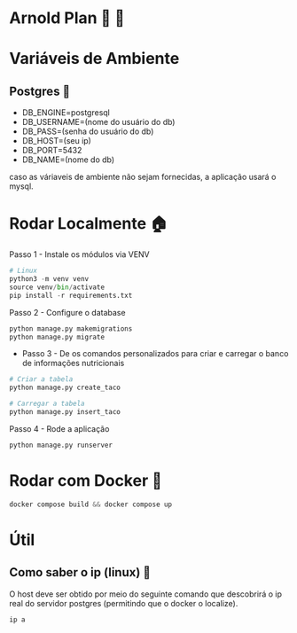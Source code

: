 # Arnold Plan 💪 🔱

# Variáveis de Ambiente
## Postgres 🐘
- DB_ENGINE=postgresql
- DB_USERNAME=(nome do usuário do db)
- DB_PASS=(senha do usuário do db)
- DB_HOST=(seu ip)
- DB_PORT=5432
- DB_NAME=(nome do db)

caso as váriaveis de ambiente não sejam fornecidas, a aplicação
usará o mysql.

# Rodar Localmente 🏠

Passo 1 - Instale os módulos via VENV

```python
# Linux
python3 -m venv venv
source venv/bin/activate
pip install -r requirements.txt
```

Passo 2 - Configure o database

```python
python manage.py makemigrations
python manage.py migrate
```

* Passo 3 - De os comandos personalizados para criar e carregar o banco de informações nutricionais

```bash 
# Criar a tabela
python manage.py create_taco

# Carregar a tabela
python manage.py insert_taco
```


Passo 4 - Rode a aplicação

```python
python manage.py runserver
```

# Rodar com Docker 🐋
```python
docker compose build && docker compose up
```

# Útil 
## Como saber o ip (linux) 🐧

O host deve ser obtido por meio do seguinte comando que descobrirá o ip real
do servidor postgres (permitindo que o docker o localize).
```bash
ip a 
```
